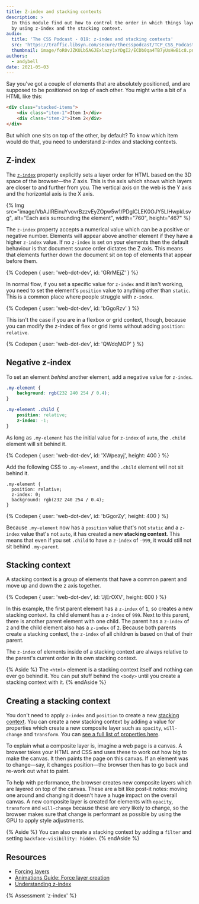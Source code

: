```yaml
---
title: Z-index and stacking contexts
description: >
  In this module find out how to control the order in which things layer on top of each other,
  by using z-index and the stacking context.
audio:
  title: 'The CSS Podcast - 019: z-index and stacking contexts'
  src: 'https://traffic.libsyn.com/secure/thecsspodcast/TCP_CSS_Podcast_Episode_019_v1.0.mp3?dest-id=1891556'
  thumbnail: image/foR0vJZKULb5AGJExlazy1xYDgI2/ECDb0qa4TB7yUsHwBic8.png
authors:
  - andybell
date: 2021-05-03
---
```


Say you've got a couple of elements that are absolutely positioned,
and are supposed to be positioned on top of each other.
You might write a bit of a HTML like this:

```html
<div class="stacked-items">
	<div class="item-1">Item 1</div>
	<div class="item-2">Item 2</div>
</div>
```

But which one sits on top of the other, by default?
To know which item would do that,
you need to understand z-index and stacking contexts.

## Z-index

The [`z-index`](https://developer.mozilla.org/en-US/docs/Web/CSS/z-index)
property explicitly sets a layer order for HTML based on the 3D space of the browser—the Z axis.
This is the axis which shows which layers are closer to and further from you.
The vertical axis on the web is the Y axis and the horizontal axis is the X axis.

{% Img
src="image/VbAJIREinuYvovrBzzvEyZOpw5w1/PDglCLEK0OJY5LIHwpkI.svg",
alt="Each axis surrounding the element",
width="760",
height="467" %}

The `z-index` property accepts a numerical value which can be a positive or negative number.
Elements will appear above another element if they have a higher `z-index` value.
If no `z-index` is set on your elements
then the default behaviour is that document source order dictates the Z axis.
This means that elements further down the document sit on top of elements that appear before them.

{% Codepen {
  user: 'web-dot-dev',
  id: 'GRrMEjZ'
} %}

In normal flow,
if you set a specific value for `z-index` and it isn't working,
you need to set the element's `position` value to anything other than `static`.
This is a common place where people struggle with `z-index`.

{% Codepen {
  user: 'web-dot-dev',
  id: 'bGgoRzv'
} %}

This isn't the case if you are in a flexbox or grid context, though,
because you can modify the z-index of flex or grid items without adding `position: relative`.

{% Codepen {
  user: 'web-dot-dev',
  id: 'QWdqMOP'
} %}

## Negative z-index

To set an element *behind* another element,
add a negative value for `z-index`.

```css
.my-element {
	background: rgb(232 240 254 / 0.4);
}

.my-element .child {
	position: relative;
	z-index: -1;
}
```

As long as `.my-element` has the initial value for `z-index` of `auto`,
the `.child` element will sit behind it.

{% Codepen {
  user: 'web-dot-dev',
  id: 'XWpeayj',
  height: 400
} %}

Add the following CSS to `.my-element`,
and the `.child` element will not sit behind it.

```css/1-2
.my-element {
  position: relative;
  z-index: 0;
  background: rgb(232 240 254 / 0.4);
}
```

{% Codepen {
  user: 'web-dot-dev',
  id: 'bGgorZy',
  height: 400
} %}

Because `.my-element` now has a `position` value that's not `static`
and a `z-index` value that's not `auto`,
it has created a new **stacking context**.
This means that even if you set `.child` to have a `z-index` of `-999`,
it would still not sit behind `.my-parent`.

## Stacking context

A stacking context is a group of elements that have a common parent and move up and down the z axis together.

{% Codepen {
  user: 'web-dot-dev',
  id: 'JjErOXV',
  height: 600
} %}

In this example,
the first parent element has a `z-index` of `1`,
so creates a new stacking context.
Its child element has a `z-index` of `999`.
Next to this parent, there is another parent element with one child.
The parent has a `z-index` of `2` and the child element also has a `z-index` of `2`.
Because both parents create a stacking context,
the `z-index` of all children is based on that of their parent.

The `z-index` of elements inside of a stacking context
are always relative to the parent's current order in its own stacking context.

{% Aside %}
The `<html>` element is a stacking context itself and nothing can ever go behind it.
You can put stuff behind the `<body>` until you create a stacking context with it.
{% endAside %}

## Creating a stacking context

You don't need to apply `z-index` and `position` to create a new
[stacking context](https://developer.mozilla.org/en-US/docs/Web/CSS/CSS_Positioning/Understanding_z_index/The_stacking_context).
You can create a new stacking context by adding a value for properties which create a new composite layer
such as `opacity`, `will-change` and `transform`.
You can
[see a full list of properties here](https://developer.mozilla.org/en-US/docs/Web/CSS/CSS_Positioning/Understanding_z_index/The_stacking_context).

To explain what a composite layer is, imagine a web page is a canvas.
A browser takes your HTML and CSS and uses these to work out how big to make the canvas.
It then paints the page on this canvas.
If an element was to change—say,
it changes position—the browser then has to go back and re-work out what to paint.

To help with performance,
the browser creates new composite layers which are layered on top of the canvas.
These are a bit like post-it notes:
moving one around and changing it doesn't have a huge impact on the overall canvas.
A new composite layer is created for elements with `opacity`,
`transform` and `will-change` because these are very likely to change,
so the browser makes sure that change is performant as possible by using the GPU to apply style adjustments.

{% Aside %}
You can also create a stacking context by adding a `filter` and setting `backface-visibility: hidden`.
{% endAside %}

## Resources

- [Forcing layers](https://surma.dev/things/forcing-layers/)
- [Animations Guide: Force layer creation](https://web.dev/animations-guide/#force)
- [Understanding z-index](https://ishadeed.com/article/understanding-z-index/)

{% Assessment 'z-index' %}
